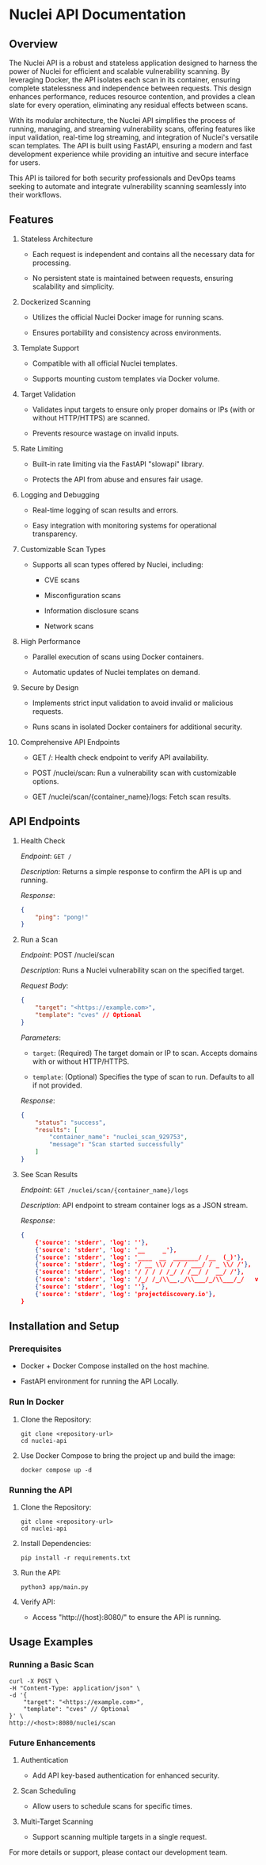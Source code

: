 # Nuclei API Documentation

## Overview

The Nuclei API is a robust and stateless application designed to harness the power of Nuclei for efficient and scalable vulnerability scanning. By leveraging Docker, the API isolates each scan in its container, ensuring complete statelessness and independence between requests. This design enhances performance, reduces resource contention, and provides a clean slate for every operation, eliminating any residual effects between scans.

With its modular architecture, the Nuclei API simplifies the process of running, managing, and streaming vulnerability scans, offering features like input validation, real-time log streaming, and integration of Nuclei's versatile scan templates. The API is built using FastAPI, ensuring a modern and fast development experience while providing an intuitive and secure interface for users.

This API is tailored for both security professionals and DevOps teams seeking to automate and integrate vulnerability scanning seamlessly into their workflows.

## Features

1. Stateless Architecture

    * Each request is independent and contains all the necessary data for processing.

    * No persistent state is maintained between requests, ensuring scalability and simplicity.

2. Dockerized Scanning

    * Utilizes the official Nuclei Docker image for running scans.

    * Ensures portability and consistency across environments.

3. Template Support

    * Compatible with all official Nuclei templates.

    * Supports mounting custom templates via Docker volume.

4. Target Validation

    * Validates input targets to ensure only proper domains or IPs (with or without HTTP/HTTPS) are scanned.

    * Prevents resource wastage on invalid inputs.

5. Rate Limiting

    * Built-in rate limiting via the FastAPI "slowapi" library.

    * Protects the API from abuse and ensures fair usage.

6. Logging and Debugging

    * Real-time logging of scan results and errors.

    * Easy integration with monitoring systems for operational transparency.

7. Customizable Scan Types

    * Supports all scan types offered by Nuclei, including:

        * CVE scans

        * Misconfiguration scans

        * Information disclosure scans

        * Network scans

8. High Performance

    * Parallel execution of scans using Docker containers.

    * Automatic updates of Nuclei templates on demand.

9. Secure by Design

    * Implements strict input validation to avoid invalid or malicious requests.

    * Runs scans in isolated Docker containers for additional security.

10. Comprehensive API Endpoints

    * GET /: Health check endpoint to verify API availability.

    * POST /nuclei/scan: Run a vulnerability scan with customizable options.

    * GET /nuclei/scan/{container_name}/logs: Fetch scan results.

## API Endpoints

1. Health Check

    *Endpoint*: `GET /`

    *Description*:
        Returns a simple response to confirm the API is up and running.

    *Response*:

    ```json
    {
        "ping": "pong!"
    }
    ```

2. Run a Scan

    *Endpoint*: POST /nuclei/scan

    *Description*:
    Runs a Nuclei vulnerability scan on the specified target.

    *Request Body*:

    ```json
    {
        "target": "<https://example.com>",
        "template": "cves" // Optional
    }
    ```

    *Parameters*:

    * `target`: (Required) The target domain or IP to scan. Accepts domains with or without HTTP/HTTPS.

    * `template`: (Optional) Specifies the type of scan to run. Defaults to all if not provided.

    *Response*:

    ```json
    {
        "status": "success",
        "results": [
            "container_name": "nuclei_scan_929753",
            "message": "Scan started successfully"
        ]
    }
    ```

3. See Scan Results

    *Endpoint*: `GET /nuclei/scan/{container_name}/logs`

    *Description*:
    API endpoint to stream container logs as a JSON stream.

    *Response*:

    ```json
    {
        {'source': 'stderr', 'log': ''},
        {'source': 'stderr', 'log': '__     _'},
        {'source': 'stderr', 'log': '____  __  _______/ /__  (_)'},
        {'source': 'stderr', 'log': '/ __ \\/ / / / ___/ / _ \\/ /'},
        {'source': 'stderr', 'log': '/ / / / /_/ / /__/ /  __/ /'},
        {'source': 'stderr', 'log': '/_/ /_/\\__,_/\\___/_/\\___/_/   v3.3.8'},
        {'source': 'stderr', 'log': ''},
        {'source': 'stderr', 'log': 'projectdiscovery.io'},
    }
    ```

## Installation and Setup

### Prerequisites

* Docker + Docker Compose installed on the host machine.

* FastAPI environment for running the API Locally.

### Run In Docker

1. Clone the Repository:

    ```shell
    git clone <repository-url>
    cd nuclei-api
    ```

2. Use Docker Compose to bring the project up and build the image:

    ```shell
    docker compose up -d
    ```

### Running the API

1. Clone the Repository:

    ```shell
    git clone <repository-url>
    cd nuclei-api
    ```

2. Install Dependencies:

    ```shell
    pip install -r requirements.txt
    ```

3. Run the API:

    ```shell
    python3 app/main.py
    ```

4. Verify API:
    * Access "http://{host}:8080/" to ensure the API is running.

## Usage Examples

### Running a Basic Scan

```shell
curl -X POST \
-H "Content-Type: application/json" \
-d '{
    "target": "<https://example.com>",
    "template": "cves" // Optional
}' \
http://<host>:8080/nuclei/scan
```

### Future Enhancements

1. Authentication

    * Add API key-based authentication for enhanced security.

2. Scan Scheduling

    * Allow users to schedule scans for specific times.

3. Multi-Target Scanning

    * Support scanning multiple targets in a single request.

For more details or support, please contact our development team.
